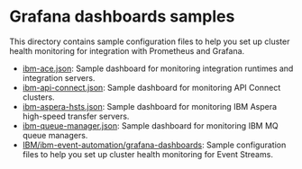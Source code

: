 # Grafana dashboards samples

This directory contains sample configuration files to help you set up cluster health monitoring for integration with Prometheus and Grafana.
- [ibm-ace.json](./ibm-ace.json): Sample dashboard for monitoring integration runtimes and integration servers.
- [ibm-api-connect.json](./ibm-api-connect.json): Sample dashboard for monitoring API Connect clusters.
- [ibm-aspera-hsts.json](./ibm-aspera-hsts.json): Sample dashboard for monitoring IBM Aspera high-speed transfer servers.
- [ibm-queue-manager.json](./ibm-queue-manager.json): Sample dashboard for monitoring IBM MQ queue managers.
- [IBM/ibm-event-automation/grafana-dashboards](https://github.com/IBM/ibm-event-automation/tree/main/event-streams/grafana-dashboards): Sample configuration files to help you set up cluster health monitoring for Event Streams.
